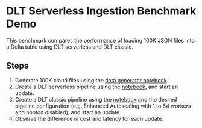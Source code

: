 # DLT Serverless Ingestion Benchmark Demo

This benchmark compares the performance of loading 100K JSON files into a Delta table using DLT serverless and DLT classic.

## Steps

1. Generate 100K cloud files using the [data generator notebook](./00_Data_Generator.py).
2. Create a DLT serverless pipeline using the [notebook](./01_DLT_Ingestion_Notebook.py), and start an update.
3. Create a DLT classic pipeline using the [notebook](./01_DLT_Ingestion_Notebook.py) and the desired pipeline configuration (e.g. Enhanced Autoscaling with 1 to 64 workers and photon disabled), and start an update.
4. Observe the difference in cost and latency for each update.
